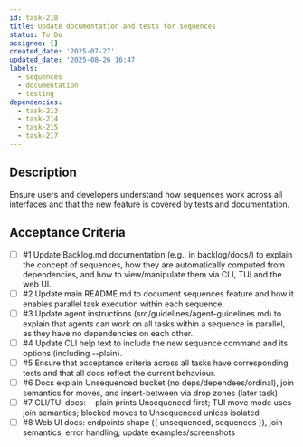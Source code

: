 ```yaml
---
id: task-218
title: Update documentation and tests for sequences
status: To Do
assignee: []
created_date: '2025-07-27'
updated_date: '2025-08-26 16:47'
labels:
  - sequences
  - documentation
  - testing
dependencies:
  - task-213
  - task-214
  - task-215
  - task-217
---
```


## Description

Ensure users and developers understand how sequences work across all interfaces and that the new feature is covered by tests and documentation.

## Acceptance Criteria
<!-- AC:BEGIN -->
- [ ] #1 Update Backlog.md documentation (e.g., in backlog/docs/) to explain the concept of sequences, how they are automatically computed from dependencies, and how to view/manipulate them via CLI, TUI and the web UI.
- [ ] #2 Update main README.md to document sequences feature and how it enables parallel task execution within each sequence.
- [ ] #3 Update agent instructions (src/guidelines/agent-guidelines.md) to explain that agents can work on all tasks within a sequence in parallel, as they have no dependencies on each other.
- [ ] #4 Update CLI help text to include the new sequence command and its options (including --plain).
- [ ] #5 Ensure that acceptance criteria across all tasks have corresponding tests and that all docs reflect the current behaviour.
- [ ] #6 Docs explain Unsequenced bucket (no deps/dependees/ordinal), join semantics for moves, and insert-between via drop zones (later task)
- [ ] #7 CLI/TUI docs: --plain prints Unsequenced first; TUI move mode uses join semantics; blocked moves to Unsequenced unless isolated
- [ ] #8 Web UI docs: endpoints shape ({ unsequenced, sequences }), join semantics, error handling; update examples/screenshots
<!-- AC:END -->
